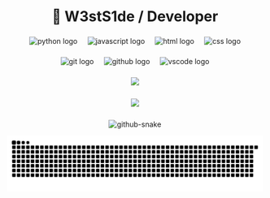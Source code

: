 <h1 align="center">👋 W3stS1de / Developer</h1>

###

<div align="center">
  <img src="https://skillicons.dev/icons?i=py" height="40" alt="python logo"  />
  <img width="12" />
  <img src="https://skillicons.dev/icons?i=js" height="40" alt="javascript logo"  />
  <img width="12" />
  <img src="https://skillicons.dev/icons?i=html" height="40" alt="html logo"  />
  <img width="12" />
  <img src="https://skillicons.dev/icons?i=css" height="40" alt="css logo"  />
</div>

###

<div align="center">
  <img src="https://skillicons.dev/icons?i=git" height="40" alt="git logo"  />
  <img width="12" />
  <img src="https://skillicons.dev/icons?i=github" height="40" alt="github logo"  />
  <img width="12" />
  <img src="https://skillicons.dev/icons?i=vscode" height="40" alt="vscode logo"  />
</div>

###

<p align="center">
  <img src="https://github-readme-stats.vercel.app/api?username=W3stS1de&theme=dark&show_icons=true&hide_border=true&count_private=true&locale=ru&bg_color=161b22&title_color=00c647&icon_color=00c647&text_color=c9d1d9">
</p>

###

<p align="center">
  <img src="https://github-profile-trophy.vercel.app/?username=W3stS1de&theme=darkhub&no-frame=true&no-bg=true&margin-w=4">
</p>

###

<p align="center">
  <picture>
    <source media="(prefers-color-scheme: dark)" srcset="https://raw.githubusercontent.com/W3stS1de/W3stS1de/output/snake-dark.svg" />
    <source media="(prefers-color-scheme: light)" srcset="https://raw.githubusercontent.com/W3stS1de/W3stS1de/output/snake-light.svg" />
    <img alt="github-snake" src="https://raw.githubusercontent.com/W3stS1de/W3stS1de/output/snake-dark.svg" />
  </picture>
</p>



![Snake animation](https://raw.githubusercontent.com/W3stS1de/W3stS1de/output/snake.svg)
